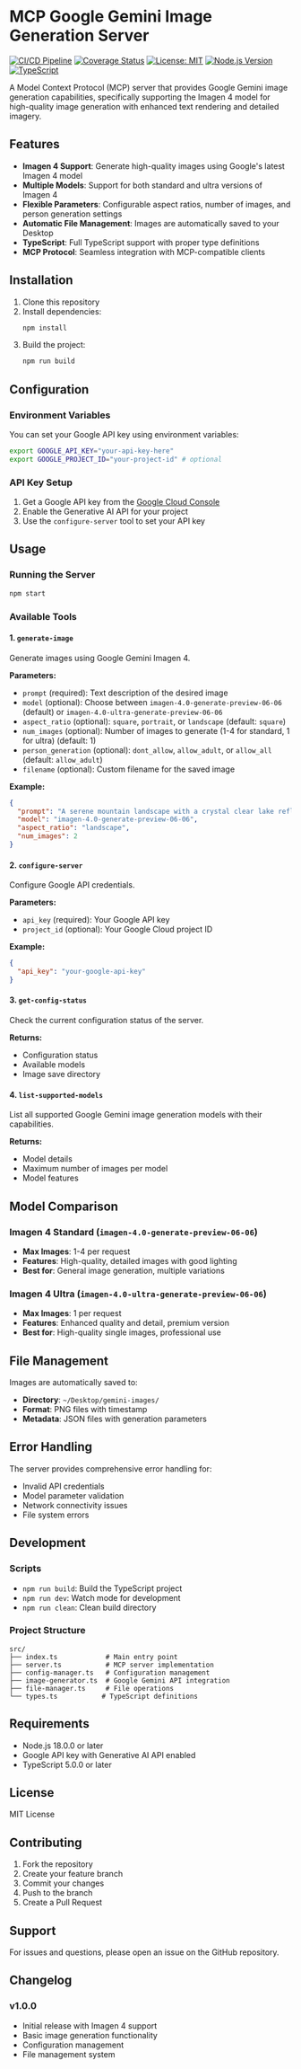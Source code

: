 # MCP Google Gemini Image Generation Server

[![CI/CD Pipeline](https://github.com/YOUR_USERNAME/mcp-gemini-image/actions/workflows/ci.yml/badge.svg)](https://github.com/YOUR_USERNAME/mcp-gemini-image/actions/workflows/ci.yml)
[![Coverage Status](https://codecov.io/gh/YOUR_USERNAME/mcp-gemini-image/branch/main/graph/badge.svg)](https://codecov.io/gh/YOUR_USERNAME/mcp-gemini-image)
[![License: MIT](https://img.shields.io/badge/License-MIT-yellow.svg)](https://opensource.org/licenses/MIT)
[![Node.js Version](https://img.shields.io/badge/node-%3E%3D18.0.0-brightgreen)](https://nodejs.org/)
[![TypeScript](https://img.shields.io/badge/TypeScript-5.0.0-blue)](https://www.typescriptlang.org/)

A Model Context Protocol (MCP) server that provides Google Gemini image generation capabilities, specifically supporting the Imagen 4 model for high-quality image generation with enhanced text rendering and detailed imagery.

## Features

- **Imagen 4 Support**: Generate high-quality images using Google's latest Imagen 4 model
- **Multiple Models**: Support for both standard and ultra versions of Imagen 4
- **Flexible Parameters**: Configurable aspect ratios, number of images, and person generation settings
- **Automatic File Management**: Images are automatically saved to your Desktop
- **TypeScript**: Full TypeScript support with proper type definitions
- **MCP Protocol**: Seamless integration with MCP-compatible clients

## Installation

1. Clone this repository
2. Install dependencies:
   ```bash
   npm install
   ```
3. Build the project:
   ```bash
   npm run build
   ```

## Configuration

### Environment Variables

You can set your Google API key using environment variables:

```bash
export GOOGLE_API_KEY="your-api-key-here"
export GOOGLE_PROJECT_ID="your-project-id" # optional
```

### API Key Setup

1. Get a Google API key from the [Google Cloud Console](https://console.cloud.google.com/)
2. Enable the Generative AI API for your project
3. Use the `configure-server` tool to set your API key

## Usage

### Running the Server

```bash
npm start
```

### Available Tools

#### 1. `generate-image`
Generate images using Google Gemini Imagen 4.

**Parameters:**
- `prompt` (required): Text description of the desired image
- `model` (optional): Choose between `imagen-4.0-generate-preview-06-06` (default) or `imagen-4.0-ultra-generate-preview-06-06`
- `aspect_ratio` (optional): `square`, `portrait`, or `landscape` (default: `square`)
- `num_images` (optional): Number of images to generate (1-4 for standard, 1 for ultra) (default: 1)
- `person_generation` (optional): `dont_allow`, `allow_adult`, or `allow_all` (default: `allow_adult`)
- `filename` (optional): Custom filename for the saved image

**Example:**
```json
{
  "prompt": "A serene mountain landscape with a crystal clear lake reflecting the snow-capped peaks at sunset",
  "model": "imagen-4.0-generate-preview-06-06",
  "aspect_ratio": "landscape",
  "num_images": 2
}
```

#### 2. `configure-server`
Configure Google API credentials.

**Parameters:**
- `api_key` (required): Your Google API key
- `project_id` (optional): Your Google Cloud project ID

**Example:**
```json
{
  "api_key": "your-google-api-key"
}
```

#### 3. `get-config-status`
Check the current configuration status of the server.

**Returns:**
- Configuration status
- Available models
- Image save directory

#### 4. `list-supported-models`
List all supported Google Gemini image generation models with their capabilities.

**Returns:**
- Model details
- Maximum number of images per model
- Model features

## Model Comparison

### Imagen 4 Standard (`imagen-4.0-generate-preview-06-06`)
- **Max Images**: 1-4 per request
- **Features**: High-quality, detailed images with good lighting
- **Best for**: General image generation, multiple variations

### Imagen 4 Ultra (`imagen-4.0-ultra-generate-preview-06-06`)
- **Max Images**: 1 per request
- **Features**: Enhanced quality and detail, premium version
- **Best for**: High-quality single images, professional use

## File Management

Images are automatically saved to:
- **Directory**: `~/Desktop/gemini-images/`
- **Format**: PNG files with timestamp
- **Metadata**: JSON files with generation parameters

## Error Handling

The server provides comprehensive error handling for:
- Invalid API credentials
- Model parameter validation
- Network connectivity issues
- File system errors

## Development

### Scripts

- `npm run build`: Build the TypeScript project
- `npm run dev`: Watch mode for development
- `npm run clean`: Clean build directory

### Project Structure

```
src/
├── index.ts            # Main entry point
├── server.ts           # MCP server implementation
├── config-manager.ts   # Configuration management
├── image-generator.ts  # Google Gemini API integration
├── file-manager.ts     # File operations
└── types.ts           # TypeScript definitions
```

## Requirements

- Node.js 18.0.0 or later
- Google API key with Generative AI API enabled
- TypeScript 5.0.0 or later

## License

MIT License

## Contributing

1. Fork the repository
2. Create your feature branch
3. Commit your changes
4. Push to the branch
5. Create a Pull Request

## Support

For issues and questions, please open an issue on the GitHub repository.

## Changelog

### v1.0.0
- Initial release with Imagen 4 support
- Basic image generation functionality
- Configuration management
- File management system